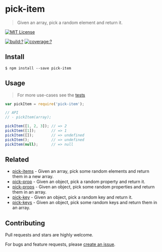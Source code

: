 # pick-item

> Given an array, pick a random element and return it.

[![MIT License](https://img.shields.io/badge/license-MIT_License-green.svg?style=flat-square)](https://github.com/mock-end/pick-item/blob/master/LICENSE)

[![build:?](https://img.shields.io/travis/mock-end/pick-item/master.svg?style=flat-square)](https://travis-ci.org/mock-end/pick-item)
[![coverage:?](https://img.shields.io/coveralls/mock-end/pick-item/master.svg?style=flat-square)](https://coveralls.io/github/mock-end/pick-item)


## Install

```
$ npm install --save pick-item 
```

## Usage

> For more use-cases see the [tests](https://github.com/mock-end/pick-item/blob/master/test/spec/index.js)

```js
var pickItem = require('pick-item');

// API
// - pickItem(array);

pickItem([1, 2, 3]); // => 2
pickItem([1]);       // => 1
pickItem([]);        // => undefined
pickItem();          // => undefined
pickItem(null);      // => null
```

## Related

- [pick-items](https://github.com/mock-end/pick-items) - Given an array, pick some random elements and return them in a new array. 
- [pick-prop](https://github.com/mock-end/pick-prop) - Given an object, pick a random property and return it.
- [pick-props](https://github.com/mock-end/pick-props) - Given an object, pick some random properties and return them in an array.
- [pick-key](https://github.com/mock-end/pick-key) - Given an object, pick a random key and return it.
- [pick-keys](https://github.com/mock-end/pick-keys) - Given an object, pick some random keys and return them in an array.


## Contributing

Pull requests and stars are highly welcome.

For bugs and feature requests, please [create an issue](https://github.com/mock-end/pick-item/issues/new).
